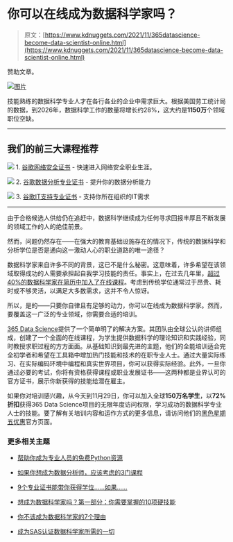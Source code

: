 # 你可以在线成为数据科学家吗？

> 原文：[https://www.kdnuggets.com/2021/11/365datascience-become-data-scientist-online.html](https://www.kdnuggets.com/2021/11/365datascience-become-data-scientist-online.html)

赞助文章。

[![图片](../Images/a3acc2f04a7437b9700bf541498296d0.png)](https://365datascience.com/?utm_medium=referral&utm_source=kdnuggets.com&utm_campaign=2021-black-friday&utm_content=sponsored-post)

技能熟练的数据科学专业人才在各行各业的企业中需求巨大。根据美国劳工统计局的数据，到2026年，数据科学工作的数量将增长约28%，这大约是**1150万**个领域职位空缺。

* * *

## 我们的前三大课程推荐

![](../Images/0244c01ba9267c002ef39d4907e0b8fb.png) 1\. [谷歌网络安全证书](https://www.kdnuggets.com/google-cybersecurity) - 快速进入网络安全职业生涯。

![](../Images/e225c49c3c91745821c8c0368bf04711.png) 2\. [谷歌数据分析专业证书](https://www.kdnuggets.com/google-data-analytics) - 提升你的数据分析能力

![](../Images/0244c01ba9267c002ef39d4907e0b8fb.png) 3\. [谷歌IT支持专业证书](https://www.kdnuggets.com/google-itsupport) - 支持你所在组织的IT需求

* * *

由于合格候选人供给仍在追赶中，数据科学继续成为任何寻求回报丰厚且不断发展的领域工作的人的绝佳前景。

然而，问题仍然存在——在强大的教育基础设施存在的情况下，传统的数据科学和分析学位是否是通向这一激动人心的职业道路的唯一途径？

数据科学家来自许多不同的背景，这已不是什么秘密。这意味着，许多希望在该领域取得成功的人需要承担起自我学习技能的责任。事实上，在过去几年里，[超过40%的数据科学家在简历中加入了在线课程](https://365datascience.com/career-advice/career-guides/become-data-scientist-2020/?utm_medium=referral&utm_source=kdnuggets.com&utm_campaign=2021-black-friday&utm_content=sponsored-post)。考虑到传统学位通常过于昂贵、耗时或不够灵活，以满足大多数需求，这并不令人惊讶。

所以，是的——只要你自律且有足够的动力，你可以在线成为数据科学家。然而，要覆盖这一广泛的专业领域，你需要合适的培训。

[365 Data Science](https://365datascience.com/?utm_medium=referral&utm_source=kdnuggets.com&utm_campaign=2021-black-friday&utm_content=sponsored-post)提供了一个简单明了的解决方案。其团队由全球公认的讲师组成，创建了一个全面的在线课程，为学生提供数据科学的理论知识和实践经验，同时教授求职过程的方方面面。从基础知识到最先进的主题，他们的全能培训适合完全初学者和希望在工具箱中增加热门技能和技术的在职专业人士。通过大量实际练习、在实际编码环境中编程和真实世界项目，你可以获得实际经验。此外，一旦你通过必要的考试，你将有资格获得课程或职业发展证书——这两种都是业界认可的官方证书，展示你新获得的技能给潜在雇主。

如果你对培训感兴趣，从今天到11月29日，你可以加入全球**150万名学生**，以**72% 折扣**获得365 Data Science项目的无限年度访问权限，学习成功的数据科学专业人士的技能。要了解有关培训内容和运作方式的更多信息，请访问他们的[黑色星期五优惠](https://365datascience.com/black-friday-2021/?utm_medium=referral&utm_source=kdnuggets.com&utm_campaign=2021-black-friday&utm_content=sponsored-post)官方页面。

### 更多相关主题

+   [帮助你成为专业人员的免费Python资源](https://www.kdnuggets.com/free-python-resources-that-can-help-you-become-a-pro)

+   [如果你想成为数据分析师，应该考虑的3门课程](https://www.kdnuggets.com/3-courses-you-should-consider-if-you-want-to-become-a-data-analyst)

+   [9个专业证书能带你获得学位……如果……](https://www.kdnuggets.com/9-professional-certificates-that-can-take-you-onto-a-degree-if-you-really-want-to)

+   [想成为数据科学家吗？第一部分：你需要掌握的10项硬技能](https://www.kdnuggets.com/want-to-become-a-data-scientist-part-1-10-hard-skills-you-need)

+   [你不该成为数据科学家的7个理由](https://www.kdnuggets.com/7-reasons-why-you-shouldnt-become-a-data-scientist)

+   [成为SAS认证数据科学家所需的一切](https://www.kdnuggets.com/2023/09/sas-everything-need-become-sas-certified-data-scientist)
